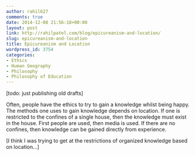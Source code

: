 ```yaml
---
author: rahil627
comments: true
date: 2014-12-08 21:56:18+00:00
layout: post
link: http://rahilpatel.com/blog/epicureanism-and-location/
slug: epicureanism-and-location
title: Epicureanism and Location
wordpress_id: 3754
categories:
- Ethics
- Human Geography
- Philosophy
- Philosophy of Education
---
```


[todo: just publishing old drafts]

Often, people have the ethics to try to gain a knowledge whilst being happy. The methods one uses to gain knowledge depends on location. If one is restricted to the confines of a single house, then the knowledge must exist in the house. First people are used, then media is used. If there are no confines, then knowledge can be gained directly from experience.

[I think I was trying to get at the restrictions of organized knowledge based on location...]

